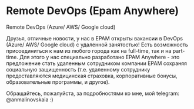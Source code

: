 # Remote DevOps (Epam Anywhere)

Remote DevOps (Azure/ AWS/ Google cloud)

Друзья, отличные новости, у нас в EPAM открыты вакансии в DevOps (Azure/ AWS/ Google cloud) с удаленной занятостью!
Есть возможность присоединиться к нам из любого города как на full-time, так и на part-time.
Для этого у нас специально разработано EPAM Anywhere - это предложение стать удаленным сотрудником компании EPAM сохраняя социальную защищенность (т.е. удаленному сотруднику предоставляются медицинская страховка, корпоративные бонусы, образовательные программы, и другое).

Обращайтесь, пожалуйста, за подробностями ко мне, мой telegram: @anmalinovskaia :)
